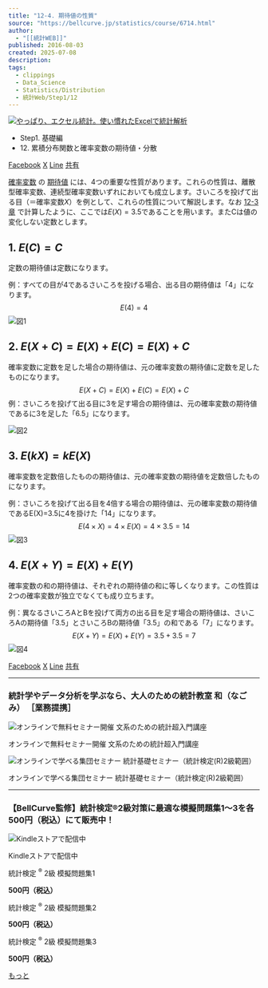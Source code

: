 ```yaml
---
title: "12-4. 期待値の性質"
source: "https://bellcurve.jp/statistics/course/6714.html"
author:
  - "[[統計WEB]]"
published: 2016-08-03
created: 2025-07-08
description: 
tags:
  - clippings
  - Data_Science
  - Statistics/Distribution
  - 統計Web/Step1/12
---
```

[![やっぱり、エクセル統計。使い慣れたExcelで統計解析](https://bellcurve.jp/statistics/wp-content/uploads/2024/09/statistics01-b_ver3.png "やっぱり、エクセル統計。使い慣れたExcelで統計解析")](https://bellcurve.jp/ex/)

- Step1. 基礎編
- 12\. 累積分布関数と確率変数の期待値・分散

[Facebook](https://bellcurve.jp/#facebook "Facebook") [X](https://bellcurve.jp/#x "X") [Line](https://bellcurve.jp/#line "Line") [共有](https://www.addtoany.com/share#url=https%3A%2F%2Fbellcurve.jp%2Fstatistics%2Fcourse%2F6714.html&title=12-4.%20%E6%9C%9F%E5%BE%85%E5%80%A4%E3%81%AE%E6%80%A7%E8%B3%AA)

[確率変数](https://bellcurve.jp/statistics/glossary/807.html) の [期待値](https://bellcurve.jp/statistics/glossary/891.html) には、4つの重要な性質があります。これらの性質は、離散型確率変数、連続型確率変数いずれにおいても成立します。さいころを投げて出る目（＝確率変数$X$）を例として、これらの性質について解説します。なお [12-3章](https://bellcurve.jp/statistics/course/6712.html) で計算したように、ここでは$E(X) =3.5$であることを用います。またCは値の変化しない定数とします。

## 1\. $E(C)=C$

定数の期待値は定数になります。

例：すべての目が4であるさいころを投げる場合、出る目の期待値は「4」になります。
$$E(4) = 4$$
![図1](https://bellcurve.jp/statistics/wp-content/uploads/2016/08/795316b92fc766b0181f6fef074f03fa-3.png)

## 2\. $E(X+C)=E(X)+E(C)=E(X)+C$

確率変数に定数を足した場合の期待値は、元の確率変数の期待値に定数を足したものになります。
$$E(X+C)=E(X)+E(C)=E(X)+C$$
例：さいころを投げて出る目に3を足す場合の期待値は、元の確率変数の期待値であるに3を足した「6.5」になります。

![図2](https://bellcurve.jp/statistics/wp-content/uploads/2016/08/2b530e80c7d0de90885e285c5d798063-3.png)

## 3\. $E(kX)=kE(X)$

確率変数を定数倍したものの期待値は、元の確率変数の期待値を定数倍したものになります。

例：さいころを投げて出る目を4倍する場合の期待値は、元の確率変数の期待値であるE(X)=3.5に4を掛けた「14」になります。
$$E(4 \times X)=4 \times E(X)=4 \times 3.5 = 14$$
![図3](https://bellcurve.jp/statistics/wp-content/uploads/2016/08/c8856789ec11ab8b1013037cef6929f9-6.png)

## 4\. $E(X+Y)=E(X)+E(Y)$

確率変数の和の期待値は、それぞれの期待値の和に等しくなります。この性質は2つの確率変数が独立でなくても成り立ちます。

例：異なるさいころAとBを投げて両方の出る目を足す場合の期待値は、さいころAの期待値「3.5」とさいころBの期待値「3.5」の和である「7」になります。
$$E(X + Y)=E(X) + E(Y)=3.5 + 3.5 = 7$$
![図4](https://bellcurve.jp/statistics/wp-content/uploads/2016/08/3a4f695a458cb0ac0aceaa2eb13ac2dd-3.png)

[Facebook](https://bellcurve.jp/#facebook "Facebook") [X](https://bellcurve.jp/#x "X") [Line](https://bellcurve.jp/#line "Line") [共有](https://www.addtoany.com/share#url=https%3A%2F%2Fbellcurve.jp%2Fstatistics%2Fcourse%2F6714.html&title=12-4.%20%E6%9C%9F%E5%BE%85%E5%80%A4%E3%81%AE%E6%80%A7%E8%B3%AA)

---

### 統計学やデータ分析を学ぶなら、大人のための統計教室 和（なごみ） ［業務提携］

![オンラインで無料セミナー開催 文系のための統計超入門講座](https://bellcurve.jp/statistics/wp-content/uploads/2025/05/toukeicyounyumon.png)

オンラインで無料セミナー開催 文系のための統計超入門講座

![オンラインで学べる集団セミナー 統計基礎セミナー（統計検定(R)2級範囲）](https://bellcurve.jp/statistics/wp-content/uploads/2025/05/toukeikiso.png)

オンラインで学べる集団セミナー 統計基礎セミナー（統計検定(R)2級範囲）

---

### 【BellCurve監修】統計検定®2級対策に最適な模擬問題集1～3を各500円（税込）にて販売中！

![Kindleストアで配信中](https://bellcurve.jp/statistics/wp-content/uploads/2018/07/bnr_kindle.png)

Kindleストアで配信中

統計検定 <sup>®</sup> 2級 模擬問題集1

**500円（税込）**  

統計検定 <sup>®</sup> 2級 模擬問題集2

**500円（税込）**  

統計検定 <sup>®</sup> 2級 模擬問題集3

**500円（税込）**  

[もっと](https://bellcurve.jp/statistics/course/#addtoany "すべてを表示")